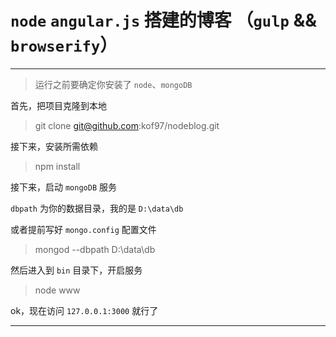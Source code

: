 # `node` `angular.js` 搭建的博客 （`gulp` && `browserify`）

---

> 运行之前要确定你安装了 `node`、`mongoDB`

首先，把项目克隆到本地

> git clone git@github.com:kof97/nodeblog.git

接下来，安装所需依赖

> npm install

接下来，启动 `mongoDB` 服务

`dbpath` 为你的数据目录，我的是 `D:\data\db`

或者提前写好 `mongo.config` 配置文件

> mongod --dbpath D:\data\db

然后进入到 `bin` 目录下，开启服务

> node www

ok，现在访问 `127.0.0.1:3000` 就行了

---
